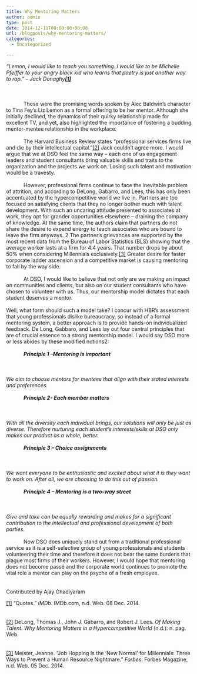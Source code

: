 ```yaml
---
title: Why Mentoring Matters
author: admin
type: post
date: 2014-12-11T00:00:00+00:00
url: /blogposts/why-mentoring-matters/
categories:
  - Uncategorized

---
```

<div class="paragraph" style="text-align:left;">
  <em style="">“Lemon, I would like to teach you something. I would like to be Michelle Pfeiffer to your angry black kid who learns that poetry is just another way to rap.” – Jack Donaghy<a href="#_edn1" title="" style=""><span style=""><span style=""><strong style=""><span mso-fareast-font-family: mso-hansi-theme-font:minor-latin roman mso-bidi-theme-font:minor-bidi en-us style="">[1]</span></strong></span></span></a></em><br /><span style=""></span><br /><span style=""></span> <em style=""> </em><br /><span style=""></span><br /><span style=""></span>             These were the promising words spoken by Alec Baldwin’s character to Tina Fey’s Liz Lemon as a formal offering to be her mentor. Although she initially declined, the dynamics of their quirky relationship made for excellent TV, and yet, also highlighted the importance of fostering a budding mentor-mentee relationship in the workplace.<br /><span style=""></span><br /><span style=""></span>             The Harvard Business Review states “professional services firms live and die by their intellectual capital.”<a href="#_edn2" title="" style=""><span style=""><span mso-ascii-theme-font:minor-latin minor-fareast roman mso-bidi-theme-font:minor-bidi en-us style="">[2]</span></span></a> Jack couldn’t agree more. I would argue that we at DSO feel the same way – each one of us engagement leaders and student consultants bring valuable skills and traits to the organization and the projects we work on. Losing such talent and motivation would be a travesty.<br /><span style=""></span><br /><span style=""></span>             However, professional firms continue to face the inevitable problem of attrition, and according to DeLong, Gabarro, and Lees, this has only been accentuated by the hypercompetitive world we live in. Partners are too focused on satisfying clients that they no longer bother much with talent development. With such an uncaring attitude presented to associates at work, they opt for grander opportunities elsewhere – draining the company of knowledge. At the same time, the authors claim that partners do not share the desire to expend energy to teach associates who are bound to leave the firm anyways.<span style=""> 2</span> The partner’s grievances are supported by the most recent data from the Bureau of Labor Statistics (BLS) showing that the average worker lasts at a firm for 4.4 years. That number drops by about 50% when considering Millennials exclusively.<a href="#_edn3" title="" style=""><span style=""><span mso-ascii-theme-font:minor-latin minor-fareast roman mso-bidi-theme-font:minor-bidi en-us style="">[3]</span></span></a> Greater desire for faster corporate ladder ascension and a competitive market is causing mentoring to fall by the way side.<br /><span style=""></span><br /><span style=""></span>             At DSO, I would like to believe that not only are we making an impact on communities and clients, but also on our student consultants who have chosen to volunteer with us. Thus, our mentorship model dictates that each student deserves a mentor.<br /><span style=""></span><br /><span style=""></span> Well, what form should such a model take? I concur with HBR’s assessment that young professionals dislike bureaucracy, so instead of a formal mentoring system, a better approach is to provide hands-on individualized feedback. De Long, Gabbaro, and Lees lay out four central principles that are of crucial essence to a strong mentorship model. I would say DSO more or less abides by these modified notions2:<br /><span style=""></span><br /><span style=""></span>             <strong style=""><em style="">Principle 1 –Mentoring is important</em></strong><br /><span style=""></span><br /><span style=""></span>             <br /><span style=""></span><br /><span style=""></span> <em style="">We aim to choose mentors for mentees that align with their stated interests and preferences.</em><br /><span style=""></span><br /><span style=""></span>             <strong style=""><em style="">Principle 2- Each member matters</em></strong><br /><span style=""></span><br /><span style=""></span> <em style=""> </em><br /><span style=""></span><br /><span style=""></span> <em style="">With all the diversity each individual brings, our solutions will only be just as diverse. Therefore nurturing each student’s interests/skills at DSO only makes our product as a whole, better.</em><br /><span style=""></span><br /><span style=""></span>             <strong style=""><em style="">Principle 3 – Choice assignments</em></strong><br /><span style=""></span><br /><span style=""></span> <em style=""> </em><br /><span style=""></span><br /><span style=""></span> <em style="">We want everyone to be enthusiastic and excited about what it is they want to work on. After all, we are choosing to do this out of passion.</em><br /><span style=""></span><br /><span style=""></span>             <strong style=""><em style="">Principle 4 – Mentoring is a two-way street</em></strong><br /><span style=""></span><br /><span style=""></span> <em style=""> </em><br /><span style=""></span><br /><span style=""></span> <em style="">Give and take can be equally rewarding and makes for a significant contribution to the intellectual and professional development of both parties.</em><br /><span style=""></span><br /><span style=""></span>             Now DSO does uniquely stand out from a traditional professional service as it is a self-selective group of young professionals and students volunteering their time and therefore it does not bear the same burdens that plague most firms of their workers. However, I would hope that mentoring does not become passé and the corporate world continues to promote the vital role a mentor can play on the psyche of a fresh employee.<em style="">       </em><br /><span style=""></span><br /><span style=""></span><br />Contributed by Ajay Ghadiyaram</p> 
  
  <p>
    <a href="#_ednref1" title="" style=""><span style=""><span mso-fareast-font-family: mso-hansi-theme-font:minor-latin roman mso-bidi-theme-font:minor-bidi en-us style="">[1]</span></span></a> <span neue roman background: style="">&#8220;Quotes.&#8221; <em style="">IMDb</em>. IMDb.com, n.d. Web. 08 Dec. 2014.</span><span roman style=""></span><br /><span style=""></span><br /><span style=""></span><br /><a href="#_ednref2" title="" style=""><span style=""><span mso-fareast-font-family: mso-hansi-theme-font:minor-latin roman mso-bidi-theme-font:minor-bidi en-us style="">[2]</span></span></a> <span neue roman background: style="">DeLong, Thomas J., John J. Gabarro, and Robert J. Lees. <em style="">Of Making Talent. Why Mentoring Matters in a Hypercompetitive World</em> (n.d.): n. pag. Web.</span><span font-family:times roman style=""></span><br /><span style=""></span><br /><span style=""></span><br /><a href="#_ednref3" title="" style=""><span style=""><span mso-fareast-font-family: mso-hansi-theme-font:minor-latin roman mso-bidi-theme-font:minor-bidi en-us style="">[3]</span></span></a> <span neue roman background: style="">Meister, Jeanne. &#8220;Job Hopping Is the &#8216;New Normal&#8217; for Millennials: Three Ways to Prevent a Human Resource Nightmare.&#8221; <em style="">Forbes</em>. Forbes Magazine, n.d. Web. 05 Dec. 2014.</span><span font-family:times roman style=""></span><br /><span style=""></span><br /><span style=""></span> </div>